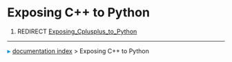 # Exposing C++ to Python
1.  REDIRECT [Exposing\_Cplusplus\_to\_Python](Exposing_Cplusplus_to_Python.md)



---
![](images/Right_arrow.png) [documentation index](../README.md) > Exposing C++ to Python
